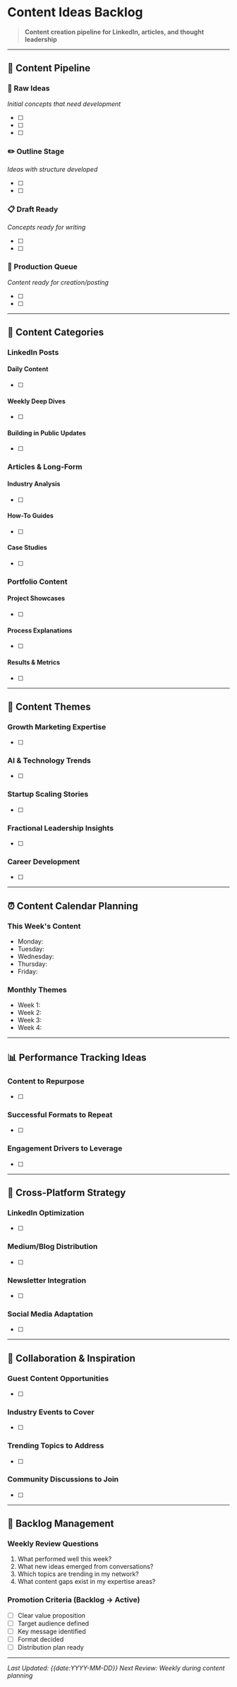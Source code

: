# Content Ideas Backlog

> **Content creation pipeline for LinkedIn, articles, and thought leadership**

---

## 📝 Content Pipeline

### 💭 Raw Ideas
*Initial concepts that need development*

- [ ] 
- [ ] 
- [ ] 

### ✏️ Outline Stage
*Ideas with structure developed*

- [ ] 
- [ ] 

### 📋 Draft Ready
*Concepts ready for writing*

- [ ] 
- [ ] 

### 🎨 Production Queue
*Content ready for creation/posting*

- [ ] 
- [ ] 

---

## 📱 Content Categories

### LinkedIn Posts
#### Daily Content
- [ ] 

#### Weekly Deep Dives
- [ ] 

#### Building in Public Updates
- [ ] 

### Articles & Long-Form
#### Industry Analysis
- [ ] 

#### How-To Guides
- [ ] 

#### Case Studies
- [ ] 

### Portfolio Content
#### Project Showcases
- [ ] 

#### Process Explanations
- [ ] 

#### Results & Metrics
- [ ] 

---

## 🎯 Content Themes

### Growth Marketing Expertise
- [ ] 

### AI & Technology Trends
- [ ] 

### Startup Scaling Stories
- [ ] 

### Fractional Leadership Insights
- [ ] 

### Career Development
- [ ] 

---

## ⏰ Content Calendar Planning

### This Week's Content
- Monday: 
- Tuesday: 
- Wednesday: 
- Thursday: 
- Friday: 

### Monthly Themes
- Week 1: 
- Week 2: 
- Week 3: 
- Week 4: 

---

## 📊 Performance Tracking Ideas

### Content to Repurpose
- [ ] 

### Successful Formats to Repeat
- [ ] 

### Engagement Drivers to Leverage
- [ ] 

---

## 🔗 Cross-Platform Strategy

### LinkedIn Optimization
- [ ] 

### Medium/Blog Distribution
- [ ] 

### Newsletter Integration
- [ ] 

### Social Media Adaptation
- [ ] 

---

## 🎪 Collaboration & Inspiration

### Guest Content Opportunities
- [ ] 

### Industry Events to Cover
- [ ] 

### Trending Topics to Address
- [ ] 

### Community Discussions to Join
- [ ] 

---

## 🔄 Backlog Management

### Weekly Review Questions
1. What performed well this week?
2. What new ideas emerged from conversations?
3. Which topics are trending in my network?
4. What content gaps exist in my expertise areas?

### Promotion Criteria (Backlog → Active)
- [ ] Clear value proposition
- [ ] Target audience defined
- [ ] Key message identified
- [ ] Format decided
- [ ] Distribution plan ready

---

*Last Updated: {{date:YYYY-MM-DD}}*
*Next Review: Weekly during content planning*